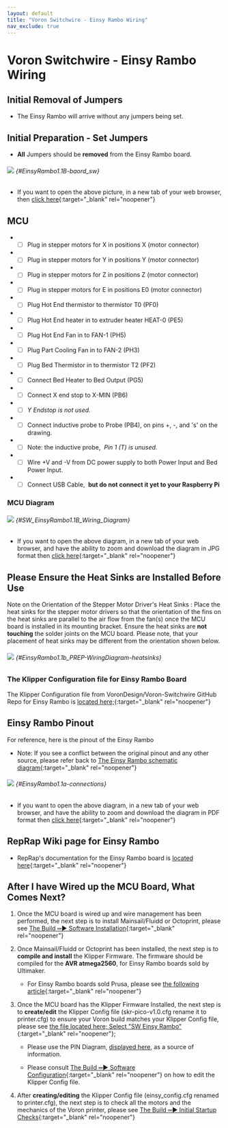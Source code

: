 ```yaml
---
layout: default
title: "Voron Switchwire - Einsy Rambo Wiring"
nav_exclude: true
---
```

# Voron Switchwire - Einsy Rambo Wiring

## Initial Removal of Jumpers

* The Einsy Rambo will arrive without any jumpers being set.

## Initial Preparation - Set Jumpers

* **All** Jumpers should be **removed** from the Einsy Rambo board.

###### ![](./images/EinsyRambo1.1B-baord.png) {#EinsyRambo1.1B-baord_sw}

* If you want to open the above picture, in a new tab of your web browser, then [click here](./images/EinsyRambo1.1B-baord.png){:target="_blank" rel="noopener"}

## MCU

* - [ ] Plug in stepper motors for X in positions X (motor connector)
* - [ ] Plug in stepper motors for Y in positions Y (motor connector)
* - [ ] Plug in stepper motors for Z in positions Z (motor connector)
* - [ ] Plug in stepper motors for E in positions E0 (motor connector)
* - [ ] Plug Hot End thermistor to thermistor T0 (PF0)
* - [ ] Plug Hot End heater in to extruder heater HEAT-0 (PE5)
* - [ ] Plug Hot End Fan in to FAN-1 (PH5)
* - [ ] Plug Part Cooling Fan in to FAN-2 (PH3)
* - [ ] Plug Bed Thermistor in to thermistor T2 (PF2)
* - [ ] Connect Bed Heater to Bed Output (PG5)
* - [ ] Connect X end stop to X-MIN (PB6)
* - [ ] _Y Endstop is not used._
* - [ ] Connect inductive probe to Probe (PB4), on pins +, -, and 's' on the drawing.
* - [ ] Note: the inductive probe,&nbsp; _Pin 1 (T) is unused._
* - [ ] Wire +V and -V from DC power supply to both Power Input and Bed Power Input.
* - [ ] Connect USB Cable,&nbsp; **but do not connect it yet to your Raspberry Pi**

### MCU Diagram

###### ![](./images/SW_EinsyRambo1.1B_Wiring_Diagram_150.jpg) {#SW_EinsyRambo1.1B_Wiring_Diagram}

* <span class="fs_percent_110">If you want to open the above diagram, in a new tab of your web browser, and have the ability to zoom and download the diagram in JPG format then [click here](./images/SW_EinsyRambo1.1B_Wiring_Diagram_150.jpg){:target="_blank" rel="noopener"}</span>

## Please Ensure the Heat Sinks are Installed Before Use

<span class="color-blind-red">Note on the Orientation of the Stepper Motor Driver's Heat Sinks</span>
: Place the heat sinks for the stepper motor drivers so that the orientation of the fins on the heat sinks are parallel to the air flow from the fan(s) once the MCU board is installed in its mounting bracket. Ensure the heat sinks are **not touching** the solder joints on the MCU board. Please note, that your placement of heat sinks may be different from the orientation shown below.

###### ![](./images/EinsyRambo1.1b_PREP-WiringDiagram-heatsinks_150.jpg) {#EinsyRambo1.1b_PREP-WiringDiagram-heatsinks}

### The Klipper Configuration file for Einsy Rambo Board

The Klipper Configuration file from VoronDesign/Voron-Switchwire GitHub Repo for Einsy Rambo is [located here;](https://raw.githubusercontent.com/VoronDesign/Voron-Switchwire/master/Firmware/einsy_config.cfg){:target="_blank" rel="noopener"}

## Einsy Rambo Pinout

For reference, here is the pinout of the Einsy Rambo

* Note: If you see a conflict between the original pinout and any other source, please refer back to [The Einsy Rambo schematic diagram](<./images/Schematic Prints_Einsy Rambo_1.1a.PDF>){:target="_blank" rel="noopener"}

###### ![](./images/EinsyRambo1.1a-connections.jpg) {#EinsyRambo1.1a-connections}

* If you want to open the above diagram, in a new tab of your web browser, and have the ability to zoom and download the diagram in PDF format then [click here](./images/EinsyRambo11_Pinout.pdf){:target="_blank" rel="noopener"}

## RepRap Wiki page for Einsy Rambo

* RepRap's documentation for the Einsy Rambo board is [located here](https://reprap.org/wiki/EinsyRambo){:target="_blank" rel="noopener"}

## After I have Wired up the MCU Board, What Comes Next?

1.  Once the MCU board is wired up and wire management has been performed, the next step is to install Mainsail/Fluidd or Octoprint, please see [The Build ═► Software Installation](../../build/software/index#software-installation){:target="_blank" rel="noopener"}

2.  Once Mainsail/Fluidd or Octoprint has been installed, the next step is to **compile and install** the Klipper Firmware. The firmware should be compiled for the **AVR atmega2560**, for Einsy Rambo boards sold by Ultimaker.

    * For Einsy Rambo boards sold Prusa, please see [the following article](https://nikolak.com/klipper-on-prusa-mk3s/){:target="_blank" rel="noopener"}

3.  Once the MCU board has the Klipper Firmware Installed, the next step is to **create/edit** the Klipper Config file (skr-pico-v1.0.cfg rename it to printer.cfg) to ensure your Voron build matches your Klipper Config file, please see [the file located here; Select "SW Einsy Rambo"](../../build/software/configuration#software-configuration){:target="_blank" rel="noopener"};

    *   Please use the PIN Diagram, [displayed here](#EinsyRambo1.1a-connections), as a source of information.

    * Please consult [The Build ═► Software Configuration](../../build/software/configuration#software-configuration){:target="_blank" rel="noopener"} on how to edit the Klipper Config file.

4.  After **creating/editing** the Klipper Config file (einsy_config.cfg renamed to printer.cfg), the next step is to check all the motors and the mechanics of the Voron printer, please see [The Build ═► Initial Startup Checks](../../build/startup/index#initial-startup-checks){:target="_blank" rel="noopener"}

<script>
    window.onload = function sw_einsy_enable_checkboxes(){
    const sw_einsy_checkboxes = document.getElementsByClassName('task-list-item-checkbox');
    Array.prototype.forEach.call(sw_einsy_checkboxes, function (e) {
        e.removeAttribute('disabled');
    });
    }
</script>